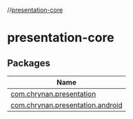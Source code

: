 //[presentation-core](index.md)

# presentation-core

## Packages

| Name |
|---|
| [com.chrynan.presentation](presentation-core/com.chrynan.presentation/index.md) |
| [com.chrynan.presentation.android](presentation-core/com.chrynan.presentation.android/index.md) |
